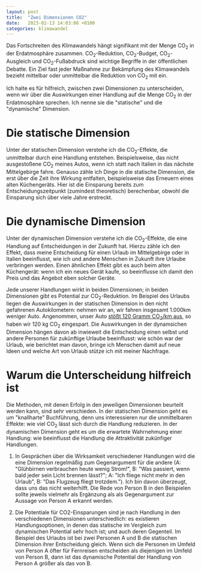 ```yaml
---
layout: post
title:  "Zwei Dimensionen CO2"
date:   2023-02-13 14:03:06 +0100
categories: klimawandel
---
```


Das Fortschreiten des Klimawandels hängt signifikant mit der Menge CO<sub>2</sub> in der Erdatmosphäre zusammen. CO<sub>2</sub>-Reduktion, CO<sub>2</sub>-Budget, CO<sub>2</sub>-Ausgleich und CO<sub>2</sub>-Fußabdruck sind wichtige Begriffe in der öffentlichen Debatte. Ein Ziel fast jeder Maßnahme zur Bekämpfung des Klimawandels bezieht mittelbar oder unmittelbar die Reduktion von CO<sub>2</sub> mit ein.

Ich halte es für hilfreich, zwischen zwei Dimensionen zu unterscheiden, wenn wir über die Auswirkungen einer Handlung auf die Menge CO<sub>2</sub> in der Erdatmosphäre sprechen. Ich nenne sie die "statische" und die "dynamische" Dimension.

# Die statische Dimension
Unter der statischen Dimension verstehe ich die CO<sub>2</sub>-Effekte, die unmittelbar durch eine Handlung entstehen. Beispielsweise, das nicht ausgestoßene CO<sub>2</sub> meines Autos, wenn ich statt nach Italien in das nächste Mittelgebirge fahre. Genauso zähle ich Dinge in die statische Dimension, die erst über die Zeit ihre Wirkung entfalten, beispielsweise das Erneuern eines alten Küchengeräts. Hier ist die Einsparung bereits zum Entscheidungszeitpunkt (zumindest theoretisch) berechenbar, obwohl die Einsparung sich über viele Jahre erstreckt.

# Die dynamische Dimension
Unter der dynamischen Dimension verstehe ich die CO<sub>2</sub>-Effekte, die eine Handlung auf Entscheidungen in der Zukunft hat. Hierzu zähle ich den Effekt, dass meine Entscheidung für einen Urlaub im Mittelgebirge oder in Italien beeinflusst, wie ich und andere Menschen in Zukunft ihre Urlaube verbringen werden. Einen ähnlichen Effekt gibt es auch beim alten Küchengerät: wenn ich ein neues Gerät kaufe, so beeinflusse ich damit den Preis und das Angebot eben solcher Geräte.

Jede unserer Handlungen wirkt in beiden Dimensionen; in beiden Dimensionen gibt es Potential zur CO<sub>2</sub>-Reduktion. Im Beispiel des Urlaubs liegen die Auswirkungen in der statischen Dimension in den nicht gefahrenen Autokilometern: nehmen wir an, wir fahren insgesamt 1.000km weniger Auto. Angenommen, unser Auto [stößt 120 Gramm CO<sub>2</sub>/km aus](https://www.umweltbundesamt.de/themen/eu-co2-ausstoss-von-neuwagen-2017-hoeher-als-im), so haben wir 120 kg CO<sub>2</sub> eingespart. Die Auswirkungen in der dynamsichen Dimension hängen davon ab inwieweit die Entscheidung einen selbst und andere Personen für zukünftige Urlaube beeinflusst: wie schön war der Urlaub, wie berichtet man davon, bringe ich Menschen damit auf neue Ideen und welche Art von Urlaub stütze ich mit meiner Nachfrage.

# Warum die Unterscheidung hilfreich ist
Die Methoden, mit denen Erfolg in den jeweiligen Dimensionen beurteilt werden kann, sind sehr verschieden. In der statischen Dimension geht es um "knallharte" Buchführung, denn uns interessieren nur die unmittelbaren Effekte: wie viel CO<sub>2</sub> lässt sich durch die Handlung reduzieren. In der dynamischen Dimension geht es um die erwartete Wahrnehmung einer Handlung: wie beeinflusst die Handlung die Attraktivität zukünfiger Handlungen.

1. In Gesprächen über die Wirksamkeit verschiedener Handlungen wird die eine Dimension regelmäßig zum Gegenargument für die andere (A: "Glühbirnen verbrauchen heute wenig Strom!", B: "Was passiert, wenn bald jeder sein Licht brennen lässt?"; A: "Ich fliege nicht mehr in den Urlaub", B: "Das Flugzeug fliegt trotzdem."). Ich bin davon überzeugt, dass uns das nicht weiterhilft. Die Rede von Person B in den Beispielen sollte jeweils vielmehr als Ergänzung als als Gegenargument zur Aussage von Person A erkannt werden.

2. Die Potentiale für CO2-Einsparungen sind je nach Handlung in den verschiedenen Dimensionen unterschiedlich: es existieren Handlungsoptionen, in denen das statische im Vergleich zum dynamischen Potential sehr hoch ist; und auch deren Gegenteil. Im Beispiel des Urlaubs ist bei zwei Personen A und B die statischen Dimension ihrer Entscheidung gleich. Wenn sich die Personen im Umfeld von Person A öfter für Fernreisen entscheiden als diejenigen im Umfeld von Person B, dann ist das dynamische Potential der Handlung von Person A größer als das von B.